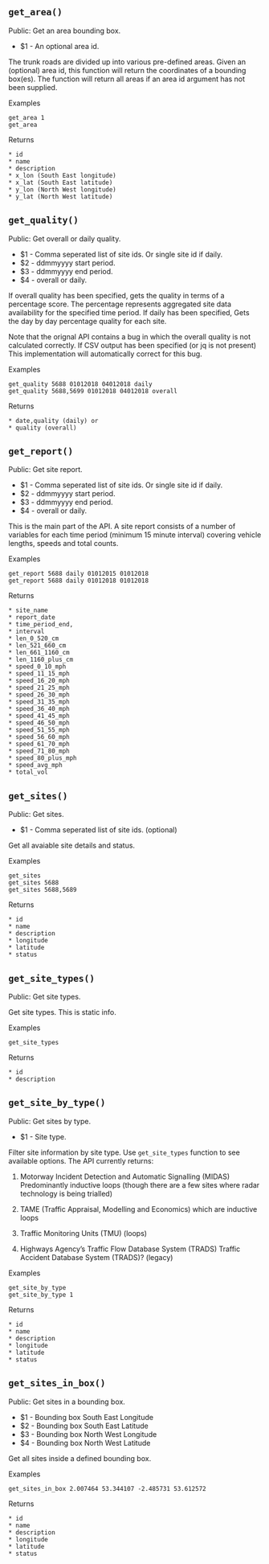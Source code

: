 `get_area()`
------------

Public: Get an area bounding box.

* $1 - An optional area id.

The trunk roads are divided up into various pre-defined areas. Given an (optional) area id, this function will return the coordinates of a bounding box(es). The function will return all areas if an area id argument has not been supplied.

Examples

    get_area 1
    get_area

Returns

    * id
    * name
    * description
    * x_lon (South East longitude)
    * x_lat (South East latitude)
    * y_lon (North West longitude)
    * y_lat (North West latitude)


`get_quality()`
---------------

Public: Get overall or daily quality.

* $1 - Comma seperated list of site ids. Or single site id if daily.
* $2 - ddmmyyyy start period.
* $3 - ddmmyyyy end period.
* $4 - overall or daily.

If overall quality has been specified, gets the quality in terms of a percentage score. The percentage represents aggregated site data availability for the specified time period. If daily has been specified, Gets the day by day percentage quality for each site.

Note that the orignal API contains a bug in which the overall quality is not calculated correctly. If CSV output has been specified (or jq is not present) This implementation will automatically correct for this bug.

Examples

    get_quality 5688 01012018 04012018 daily
    get_quality 5688,5699 01012018 04012018 overall

Returns

    * date,quality (daily) or
    * quality (overall)


`get_report()`
--------------

Public: Get site report.

* $1 - Comma seperated list of site ids. Or single site id if daily.
* $2 - ddmmyyyy start period.
* $3 - ddmmyyyy end period.
* $4 - overall or daily.

This is the main part of the API. A site report consists of a number of variables for each time period (minimum 15 minute interval) covering vehicle lengths, speeds and total counts.

Examples

    get_report 5688 daily 01012015 01012018
    get_report 5688 daily 01012018 01012018

Returns

    * site_name
    * report_date
    * time_period_end,
    * interval
    * len_0_520_cm
    * len_521_660_cm
    * len_661_1160_cm
    * len_1160_plus_cm
    * speed_0_10_mph
    * speed_11_15_mph
    * speed_16_20_mph
    * speed_21_25_mph
    * speed_26_30_mph
    * speed_31_35_mph
    * speed_36_40_mph
    * speed_41_45_mph
    * speed_46_50_mph
    * speed_51_55_mph
    * speed_56_60_mph
    * speed_61_70_mph
    * speed_71_80_mph
    * speed_80_plus_mph
    * speed_avg_mph
    * total_vol


`get_sites()`
-------------

Public: Get sites.

* $1 - Comma seperated list of site ids. (optional)

Get all avaiable site details and status.

Examples

    get_sites
    get_sites 5688
    get_sites 5688,5689

Returns

    * id
    * name
    * description
    * longitude
    * latitude
    * status


`get_site_types()`
------------------

Public: Get site types.

Get site types. This is static info.

Examples

    get_site_types

Returns

    * id
    * description


`get_site_by_type()`
--------------------

Public: Get sites by type.

* $1 - Site type.

Filter site information by site type. Use `get_site_types` function to see available options. The API currently returns:

1. Motorway Incident Detection and Automatic Signalling (MIDAS)     Predominantly inductive loops (though there are a few sites where radar
     technology is being trialled)

2. TAME (Traffic Appraisal, Modelling and Economics) which are inductive loops

3. Traffic Monitoring Units (TMU) (loops)

4. Highways Agency’s Traffic Flow Database System (TRADS)     Traffic Accident Database System (TRADS)? (legacy)

Examples

    get_site_by_type
    get_site_by_type 1

Returns

    * id
    * name
    * description
    * longitude
    * latitude
    * status


`get_sites_in_box()`
--------------------

Public: Get sites in a bounding box.

* $1 - Bounding box South East Longitude
* $2 - Bounding box South East Latitude
* $3 - Bounding box North West Longitude
* $4 - Bounding box North West Latitude

Get all sites inside a defined bounding box.

Examples

    get_sites_in_box 2.007464 53.344107 -2.485731 53.612572

Returns

    * id
    * name
    * description
    * longitude
    * latitude
    * status


